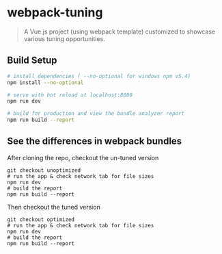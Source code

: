 # webpack-tuning

> A Vue.js project (using webpack template) customized to showcase various tuning opportunities.

## Build Setup

``` bash
# install dependencies ( --no-optional for windows npm v5.4)
npm install --no-optional

# serve with hot reload at localhost:8080
npm run dev

# build for production and view the bundle analyzer report
npm run build --report
```

## See the differences in webpack bundles

After cloning the repo, checkout the un-tuned version

    git checkout unoptimized
    # run the app & check network tab for file sizes
    npm run dev 
    # build the report
    npm run build --report

Then checkout the tuned version

    git checkout optimized
    # run the app & check network tab for file sizes
    npm run dev 
    # build the report
    npm run build --report
